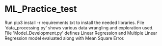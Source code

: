 # ML_Practice_test
Run pip3 install -r requirements.txt to install the needed libraries.
File 'data_processing.py' shows various data wrangling and exploration used.
File 'Model_Development.py' defines Linear Regression and Multiple Linear Regression model evaluated along with Mean Square Error. 
